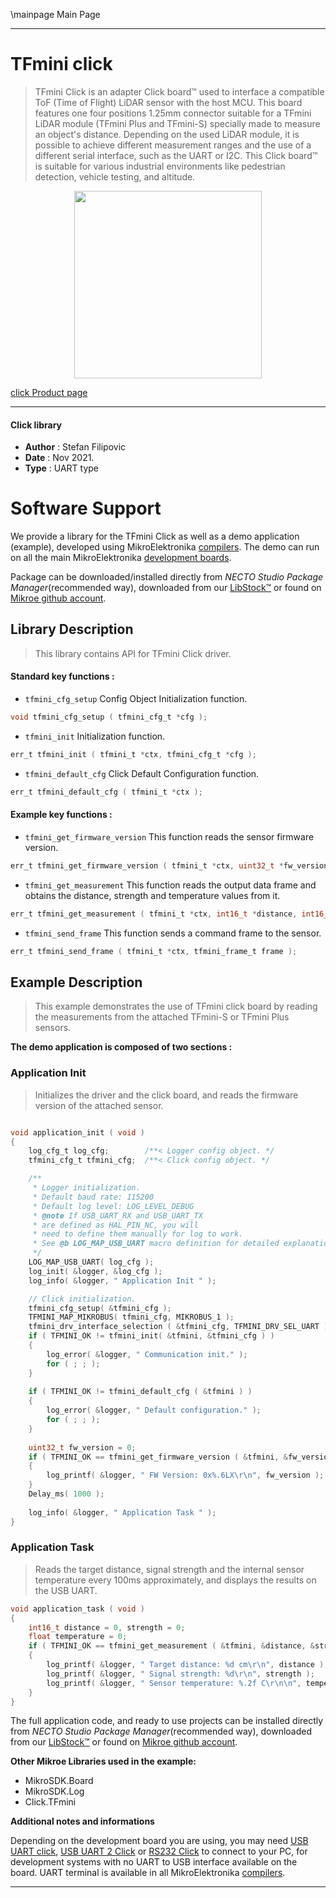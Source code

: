 \mainpage Main Page

---
# TFmini click

> TFmini Click is an adapter Click board™ used to interface a compatible ToF (Time of Flight) LiDAR sensor with the host MCU. This board features one four positions 1.25mm connector suitable for a TFmini LiDAR module (TFmini Plus and TFmini-S) specially made to measure an object's distance. Depending on the used LiDAR module, it is possible to achieve different measurement ranges and the use of a different serial interface, such as the UART or I2C. This Click board™ is suitable for various industrial environments like pedestrian detection, vehicle testing, and altitude.

<p align="center">
  <img src="https://download.mikroe.com/images/click_for_ide/tfmini_click.png" height=300px>
</p>

[click Product page](https://www.mikroe.com/tfmini-click)

---


#### Click library

- **Author**        : Stefan Filipovic
- **Date**          : Nov 2021.
- **Type**          : UART type


# Software Support

We provide a library for the TFmini Click
as well as a demo application (example), developed using MikroElektronika
[compilers](https://www.mikroe.com/necto-studio).
The demo can run on all the main MikroElektronika [development boards](https://www.mikroe.com/development-boards).

Package can be downloaded/installed directly from *NECTO Studio Package Manager*(recommended way), downloaded from our [LibStock&trade;](https://libstock.mikroe.com) or found on [Mikroe github account](https://github.com/MikroElektronika/mikrosdk_click_v2/tree/master/clicks).

## Library Description

> This library contains API for TFmini Click driver.

#### Standard key functions :

- `tfmini_cfg_setup` Config Object Initialization function.
```c
void tfmini_cfg_setup ( tfmini_cfg_t *cfg );
```

- `tfmini_init` Initialization function.
```c
err_t tfmini_init ( tfmini_t *ctx, tfmini_cfg_t *cfg );
```

- `tfmini_default_cfg` Click Default Configuration function.
```c
err_t tfmini_default_cfg ( tfmini_t *ctx );
```

#### Example key functions :

- `tfmini_get_firmware_version` This function reads the sensor firmware version.
```c
err_t tfmini_get_firmware_version ( tfmini_t *ctx, uint32_t *fw_version );
```

- `tfmini_get_measurement` This function reads the output data frame and obtains the distance, strength and temperature values from it.
```c
err_t tfmini_get_measurement ( tfmini_t *ctx, int16_t *distance, int16_t *strength, float *temperature );
```

- `tfmini_send_frame` This function sends a command frame to the sensor.
```c
err_t tfmini_send_frame ( tfmini_t *ctx, tfmini_frame_t frame );
```

## Example Description

> This example demonstrates the use of TFmini click board by reading the measurements from the attached TFmini-S or TFmini Plus sensors.

**The demo application is composed of two sections :**

### Application Init

> Initializes the driver and the click board, and reads the firmware version of the attached sensor.

```c

void application_init ( void )
{
    log_cfg_t log_cfg;        /**< Logger config object. */
    tfmini_cfg_t tfmini_cfg;  /**< Click config object. */

    /** 
     * Logger initialization.
     * Default baud rate: 115200
     * Default log level: LOG_LEVEL_DEBUG
     * @note If USB_UART_RX and USB_UART_TX 
     * are defined as HAL_PIN_NC, you will 
     * need to define them manually for log to work. 
     * See @b LOG_MAP_USB_UART macro definition for detailed explanation.
     */
    LOG_MAP_USB_UART( log_cfg );
    log_init( &logger, &log_cfg );
    log_info( &logger, " Application Init " );

    // Click initialization.
    tfmini_cfg_setup( &tfmini_cfg );
    TFMINI_MAP_MIKROBUS( tfmini_cfg, MIKROBUS_1 );
    tfmini_drv_interface_selection ( &tfmini_cfg, TFMINI_DRV_SEL_UART );
    if ( TFMINI_OK != tfmini_init( &tfmini, &tfmini_cfg ) ) 
    {
        log_error( &logger, " Communication init." );
        for ( ; ; );
    }
    
    if ( TFMINI_OK != tfmini_default_cfg ( &tfmini ) )
    {
        log_error( &logger, " Default configuration." );
        for ( ; ; );
    }
    
    uint32_t fw_version = 0;
    if ( TFMINI_OK == tfmini_get_firmware_version ( &tfmini, &fw_version ) )
    {
        log_printf( &logger, " FW Version: 0x%.6LX\r\n", fw_version );
    }
    Delay_ms( 1000 );
    
    log_info( &logger, " Application Task " );
}

```

### Application Task

> Reads the target distance, signal strength and the internal sensor temperature every 100ms approximately, and displays the results on the USB UART.

```c
void application_task ( void )
{
    int16_t distance = 0, strength = 0;
    float temperature = 0;
    if ( TFMINI_OK == tfmini_get_measurement ( &tfmini, &distance, &strength, &temperature ) ) 
    {
        log_printf( &logger, " Target distance: %d cm\r\n", distance );
        log_printf( &logger, " Signal strength: %d\r\n", strength );
        log_printf( &logger, " Sensor temperature: %.2f C\r\n\n", temperature );
    }
}
```

The full application code, and ready to use projects can be installed directly from *NECTO Studio Package Manager*(recommended way), downloaded from our [LibStock&trade;](https://libstock.mikroe.com) or found on [Mikroe github account](https://github.com/MikroElektronika/mikrosdk_click_v2/tree/master/clicks).

**Other Mikroe Libraries used in the example:**

- MikroSDK.Board
- MikroSDK.Log
- Click.TFmini

**Additional notes and informations**

Depending on the development board you are using, you may need
[USB UART click](https://www.mikroe.com/usb-uart-click),
[USB UART 2 Click](https://www.mikroe.com/usb-uart-2-click) or
[RS232 Click](https://www.mikroe.com/rs232-click) to connect to your PC, for
development systems with no UART to USB interface available on the board. UART
terminal is available in all MikroElektronika
[compilers](https://shop.mikroe.com/compilers).

---
